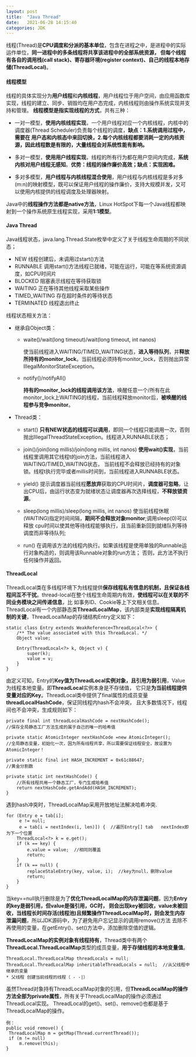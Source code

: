 ```yaml
---
layout: post
title:  "Java Thread"
date:   2021-06-28 14:15:40
categories: JDK
---
```


线程(Thread)是**CPU调度和分派的基本单位**，包含在进程之中，是进程中的实际运作单位，**同一进程中的多条线程将共享该进程中的全部系统资源，
但每个线程有各自的调用栈(call stack)、寄存器环境(register context)、自己的线程本地存储(ThreadLocal)**。


#### 线程模型

线程的具体实现分为**用户线程**和**内核线程**，用户线程位于用户空间，由应用函数库实现，线程的建立、同步、销毁均在用户态完成，内核线程则由操作系统实现并支持和管理。
**线程模型是指实现线程的方式**，共有三种：

* 一对一模型，**使用内核线程实现**，一个用户线程对应一个内核线程，内核中的调度器(Thread Scheduler)负责每个线程的调度，**缺点：1.系统调用过程中，需要在
用户态和内核态中来回切换，2.每个内核线程都要消耗一定的内核资源，因此线程数是有限的，大量线程会对系统性能有影响。**

* 多对一模型，**使用用户线程实现**，线程的所有行为都在用户空间内完成，**系统内核对用户线程无感知**。**优势：线程的操作廉价高效；缺点：实现困难。**
    
* 多对多模型，**用户线程与内核线程混合使用**，用户线程与内核线程是多对多(m:n)的映射模型，既可以保证用户线程的操作廉价，支持大规模并发，又可以使用内核提供的线程调度及处理器映射。

Java中的**线程操作方法都是native方法**，Linux HotSpot下每一个Java线程都映射到一个操作系统原生线程实现，采用**1:1模型**。

#### Java Thread

Java线程状态，java.lang.Thread.State枚举中定义了关于线程生命周期的不同状态；

* NEW  线程创建后，未调用过start()方法
* RUNNABLE  调用start()方法线程已就绪，可能在运行，可能在等系统资源调度，如CPU时间片
* BLOCKED  阻塞表示线程在等待获取锁
* WAITING  正在等待其他线程采取某些操作
* TIMED_WAITING  存在超时条件的等待状态
* TERMINATED  线程退出终止


线程状态相关方法：

* 继承自Object类：
    
    * waite()/wait(long timeout)/wait(long timeout, int nanos)  
        
         使当前线程进入WAITING/TIMED_WAITING状态，**进入等待队列**，并**释放所持有的monitor_lock**。当前线程必须持有monitor_lock，否则抛出异常IllegalMonitorStateException。
        
    * notify()/notifyAll()
        
         **持有的monitor_lock的线程调用该方法**，唤醒任意一个/所有在此monitor_lock上WAITING的线程，当前线程释放monitor后，**被唤醒的线程参与竞争monitor**。
    
* Thread类：

    * start() **只有NEW状态的线程可以调用**，即同一个线程只能调用一次，否则抛出IllegalThreadStateException。线程进入RUNNABLE状态；
    
    * join()/join(long millis)/join(long millis, int nanos) **使用wait()实现**，当前线程里调用其它线程t的join方法，当前线程进入WAITING/TIMED_WAITING状态，
    当前线程不会释放已经持有的对象锁。线程t执行完毕或者millis时间到，当前线程进入RUNNABLE状态。
    
    * yield() 提示调度器当前线程**愿放弃**获取的CPU时间片，**调度器可忽略**，让出CPU后，由运行状态变为就绪状态让调度器再次选择线程，**不释放锁资源**。
    
    * sleep(long millis)/sleep(long millis, int nanos)  使当前线程休眠(WAITING)指定时间间隔，**期间不会释放对象monitor**;调用sleep(0)可以释放
    cpu时间以使其他等待线程能够执行，且当前重新回到就绪队列等待调度而非等待队列;
    
    * run()  在调用该方法的线程内执行。如果该线程是使用单独的Runnable运行对象构造的，则调用该Runnable对象的run方法； 否则，此方法不执行任何操作并返回。
    
    
#### ThreadLocal    

ThreadLocal类在多线程环境下为线程提供**保存线程私有信息的机制，且保证各线程间互不干扰**。thread-local在整个线程生命周期内有效，**使线程可以在关联的不同业务模块之间传递信息**，比
如事务ID、Cookie等上下文相关信息。ThreadLocal有一个内部静态类**ThreadLocalMap**，该内部类是**实现线程隔离机制的关键**，ThreadLocalMap的存储结构Entry定义如下：
```
static class Entry extends WeakReference<ThreadLocal<?>> {
    /** The value associated with this ThreadLocal. */
    Object value;
    
    Entry(ThreadLocal<?> k, Object v) {
        super(k);
        value = v;
    }
}
```
由定义可知，Entry的**Key值为ThreadLocal实例对象，且引用为弱引用**，Value为线程本地变量。即**ThreadLocal**实例本身是不存储值，
它只是**为当前线程提供变量对应的Key**。ThreadLocal类中提供了final属性的成员变量**threadLocalHashCode**，保证同线程内hash不会冲突，
且大多数情况下，线程间也不会冲突，生成规则如下：
```
private final int threadLocalHashCode = nextHashCode();
//保存全局静态工厂方法生成的属于自己的唯一的哈希值

private static AtomicInteger nextHashCode =new AtomicInteger(); 
//全局静态变量，初始化一次，因为所有线程共享，所以需要保证线程安全，故设置为AtomicInteger！

private static final int HASH_INCREMENT = 0x61c88647; 
//黄金分割数

private static int nextHashCode() {
    //所有线程共用一个静态工厂，专门生成哈希值
    return nextHashCode.getAndAdd(HASH_INCREMENT); 
}
```

遇到hash冲突时，ThreadLocalMap采用开放地址法解决哈希冲突.
```
for (Entry e = tab[i];
     e != null;
     e = tab[i = nextIndex(i, len)]) {  //遍历Entry[] tab   nextIndex即为下一个位置
    ThreadLocal<?> k = e.get();
    if (k == key) {
        e.value = value;  //相同则覆盖
        return;
    }
    if (k == null) {
        replaceStaleEntry(key, value, i);  //key为null，删除value 
        return;
    }
}
```

当key==null执行删除是为了**优化ThreadLocalMap的内存泄漏问题**，因为**Entry的key是弱引用，但value是强引用，GC时，
则会出现key被回收，value未被回收，当线程长时间存活(线程池)且频繁操作ThreadLocalMap时，则会发生内存泄漏问题**，所以JDK源码中，为了避免用户忘记显示的调用remove()方法
去除不再使用的变量，在getEntry()、set()方法中，添加删除空值的逻辑。


**ThreadLocalMap的实例对象有线程持有**，Thread类中有两个**ThreadLocal.ThreadLocalMap**类型的成员变量，**用于存储线程的本地变量值**。
```
ThreadLocal.ThreadLocalMap threadLocals = null;
ThreadLocal.ThreadLocalMap inheritableThreadLocals = null;  //从父线程中继承的变量  
* 父线程 创建当前线程的线程（ - -|）
```

虽然Thread对象持有ThreadLocalMap对象的引用，但**ThreadLocalMap的操作方法全部为private属性**，所有关于ThreadLocalMap的操作必须通过ThreadLocal实现。
ThreadLocal的get()、set()、remove()也都是基于ThreadLocalMap的操作。
```
例：
public void remove() {
 ThreadLocalMap m = getMap(Thread.currentThread());
 if (m != null)
     m.remove(this);
}
```







